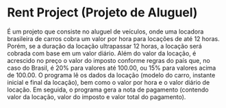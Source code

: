 # Rent Project (Projeto de Aluguel)

É um projeto que consiste no aluguel de veículos, onde uma locadora brasileira de carros cobra um valor por hora para locações de até 12 horas. Porém, se a duração da locação ultrapassar 12 horas, a locação será cobrada com base em um valor diário. Além do valor da locação, é acrescido no preço o valor do imposto conforme regras do país que, no caso do Brasil, é 20% para valores até 100.00, ou 15% para valores acima de 100.00. O programa lê os dados da locação (modelo do carro, instante inicial e final da locação), bem como o valor por hora e o valor diário de locação. Em seguida, o programa gera a nota de pagamento (contendo valor da locação, valor do imposto e valor total do pagamento).
